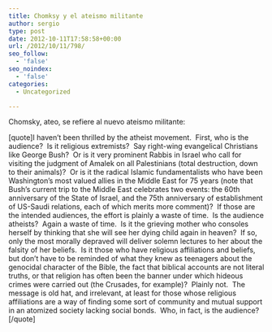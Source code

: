 ```yaml
---
title: Chomksy y el ateismo militante
author: sergio
type: post
date: 2012-10-11T17:58:58+00:00
url: /2012/10/11/798/
seo_follow:
  - 'false'
seo_noindex:
  - 'false'
categories:
  - Uncategorized

---
```

Chomsky, ateo, se refiere al nuevo ateismo militante:

[quote]I haven’t been thrilled by the atheist movement.  First, who is the audience?  Is it religious extremists?  Say right-wing evangelical Christians like George Bush?  Or is it very prominent Rabbis in Israel who call for visiting the judgment of Amalek on all Palestinians (total destruction, down to their animals)?  Or is it the radical Islamic fundamentalists who have been Washington’s most valued allies in the Middle East for 75 years (note that Bush’s current trip to the Middle East celebrates two events: the 60th anniversary of the State of Israel, and the 75th anniversary of establishment of US-Saudi relations, each of which merits more comment)?  If those are the intended audiences, the effort is plainly a waste of time.  Is the audience atheists?  Again a waste of time.  Is it the grieving mother who consoles herself by thinking that she will see her dying child again in heaven?  If so, only the most morally depraved will deliver solemn lectures to her about the falsity of her beliefs.  Is it those who have religious affiliations and beliefs, but don’t have to be reminded of what they knew as teenagers about the genocidal character of the Bible, the fact that biblical accounts are not literal truths, or that religion has often been the banner under which hideous crimes were carried out (the Crusades, for example)?  Plainly not.  The message is old hat, and irrelevant, at least for those whose religious affiliations are a way of finding some sort of community and mutual support in an atomized society lacking social bonds.  Who, in fact, is the audience?[/quote]